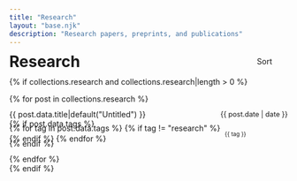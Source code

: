 ```yaml
---
title: "Research"
layout: "base.njk"
description: "Research papers, preprints, and publications"
---
```


<div class="page-header">
  <h1>Research</h1>
  <span class="research-sort-control" onclick="toggleSortResearch()">
    Sort
    <span class="icon-container">
      <svg class="chevron-down">
        <use href="#chevron-down" />
      </svg>
      <svg class="chevron-up">
        <use href="#chevron-up" />
      </svg>
    </span>
  </span>
</div>

{% if collections.research and collections.research|length > 0 %}
<ul class="papers-list">
  {% for post in collections.research %}
    <li class="paper-item" data-title="{{ post.data.title|default('untitled')|lower }}">
      <div class="paper-title-row">
        <a href="{{ post.data.externalUrl|default(post.url) }}" target="_blank" rel="noopener noreferrer">
          {{ post.data.title|default("Untitled") }}
        </a>
        <time datetime="{{ post.date }}">{{ post.date | date }}</time>
      </div>
      {% if post.data.tags %}
      <div class="paper-tags">
        {% for tag in post.data.tags %}
          {% if tag != "research" %}
          <span class="tag">{{ tag }}</span>
          {% endif %}
        {% endfor %}
      </div>
      {% endif %}
    </li>
  {% endfor %}
</ul>
{% endif %}

<script>
let researchAscending = false;

function toggleSortResearch() {
  researchAscending = !researchAscending;
  
  const chevronDown = document.querySelector('.research-sort-control .chevron-down');
  const chevronUp = document.querySelector('.research-sort-control .chevron-up');
  
  chevronDown.classList.toggle('active', !researchAscending);
  chevronUp.classList.toggle('active', researchAscending);

  const list = document.querySelector('.papers-list');
  if (!list) return;
  const items = [...list.children];
  
  while (list.firstChild) {
    list.removeChild(list.firstChild);
  }
  
  items.sort((a, b) => {
    const aTitle = a.dataset.title || '';
    const bTitle = b.dataset.title || '';
    return researchAscending ? aTitle.localeCompare(bTitle) : bTitle.localeCompare(aTitle);
  }).forEach(item => list.appendChild(item));
}

// Initialize the sort direction
document.querySelector('.research-sort-control .chevron-down').classList.add('active');
</script>

<style>
.page-header {
  display: flex;
  justify-content: space-between; 
  align-items: center;
  margin-bottom: 1em;
  line-height: 1;
}

.page-header h1 {
  margin: 0;
  line-height: 1;
  color: var(--text);
}

.research-sort-control {
  display: inline-flex;
  align-items: center;
  gap: 0.3em;
  cursor: pointer;
  white-space: nowrap;
  line-height: 1;
  font-size: 1em;
  color: var(--text);
}

.icon-container {
  display: inline-flex;
  align-items: center;
  width: 24px;
  height: 24px;
}

.research-sort-control .icon-container .chevron-down,
.research-sort-control .icon-container .chevron-up {
  width: 24px;
  height: 24px;
  fill: none;
  stroke: currentColor;
  stroke-width: 2;
  stroke-linecap: round;
  stroke-linejoin: round;
}

.icon-container .chevron-up {
  display: none;
}

.icon-container .chevron-up.active {
  display: block;
}

.icon-container .chevron-down {
  display: none;
}

.icon-container .chevron-down.active {
  display: block;
}

.papers-list {
  list-style: none;
  padding: 0;
  margin: 0; 
}

.paper-item {
  margin-bottom: 2em;
}

.paper-title-row {
  display: flex;
  justify-content: space-between;
  align-items: flex-start;
  margin-bottom: 0.3em;
  line-height: 1.2;
  margin:0;
  padding:0;
}

.paper-item .paper-title-row a {
  text-decoration: none;
  color: var(--text);
  margin-right: 2em;
  flex: 1;
}

.paper-title-row time,
.tag {
  color: var(--tertiary);
}

.paper-tags {
  display: flex;
  flex-wrap: wrap;
  justify-content: flex-start;
  align-items: flex-start;
  gap: 0em; 
  margin: 0;
  padding: 0; 
  line-height: 0; 
  width: 100%;
}

.paper-tags p, .paper-item p {
  margin: 0.6em 0;
  padding: 0;
}

.papers-list li, .paper-item li {
  margin: 0.5em 0;
  padding: 0.3em 0;
}

.tag {
  display: inline-flex;
  align-items: center;
  padding: 0 0.8em; 
  height: 1.8em;
  border-radius: 15px;
  font-size: 0.73em;
  border: 0.5px solid var(--tertiary);
  background: transparent;
  margin:0 0.6em 0 0;
  box-sizing:border-box;
}

.paper-title-row time {
  font-size: 0.9em;
  white-space: nowrap;
  flex-shrink: 0;
  margin:0; padding:0;
}

.dark-mode .papers-list .paper-item .paper-title-row a {
  color: var(--text) !important;
}

.dark-mode .paper-title-row time {
  color: var(--tertiary-light) !important;
}

.dark-mode .tag {
  color: var(--tertiary-light) !important;
  border-color: var(--tertiary) !important;
  background-color: rgba(102, 102, 102, 0.15) !important;
}

@media screen and (max-width: 480px) {
  .papers-list .paper-tags {
    margin-bottom: 0.25em !important;
    max-width: calc(100vw - 2em);
    width: 100%;
  }
  
  .papers-list .paper-item {
    margin-bottom: 1em !important;
  }
  
  .paper-title-row {
    flex-wrap: wrap;
  }
}

@media (prefers-color-scheme: dark) {
  .paper-title-row time,
  .tag {
    color: var(--tertiary-light);
  }
}
</style>